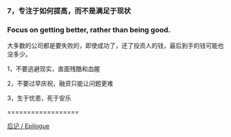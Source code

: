 ### 7，专注于如何提高，而不是满足于现状

### Focus on getting better, rather than being good.

大多数的公司都是要失败的，即使成功了，还了投资人的钱，最后到手的钱可能也没多少。

1，不要逃避现实，直面残酷和血腥

2，不要过早庆祝，融资只能让问题更难

3，生于忧患，死于安乐

==================

[后记 / Epilogue](https://github.com/linyingkui/startup/tree/master/finale/README.md)

